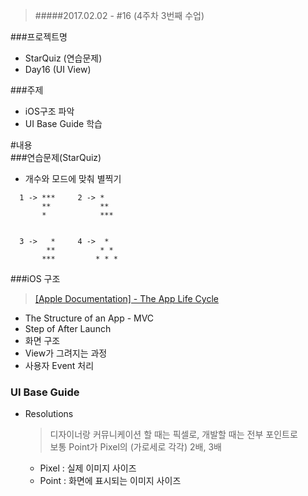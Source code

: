 > #####2017.02.02 -  #16 (4주차 3번째 수업)

###프로젝트명
- StarQuiz  (연습문제)
- Day16 (UI View)

###주제  
- iOS구조 파악
- UI Base Guide 학습

#내용  
###연습문제(StarQuiz)  
- 개수와 모드에 맞춰 별찍기

```    
  1 -> ***     2 -> *   
       **           **  
       *            ***  
  
   
  3 ->   *     4 ->  *  
        **          * *  
       ***         * * *  
```  



###iOS 구조  
> [[Apple Documentation] - The App Life Cycle](https://developer.apple.com/library/prerelease/content/documentation/iPhone/Conceptual/iPhoneOSProgrammingGuide/TheAppLifeCycle/TheAppLifeCycle.html#//apple_ref/doc/uid/TP40007072-CH2-SW1)  

- The Structure of an App - MVC
- Step of After Launch
- 화면 구조
- View가 그려지는 과정
- 사용자 Event 처리

  
### UI Base Guide
- Resolutions  

   > 디자이너랑 커뮤니케이션 할 때는 픽셀로, 개발할 때는 전부 포인트로  
   > 보통 Point가 Pixel의 (가로세로 각각) 2배, 3배 
   
   - Pixel : 실제 이미지 사이즈
   - Point : 화면에 표시되는 이미지 사이즈
